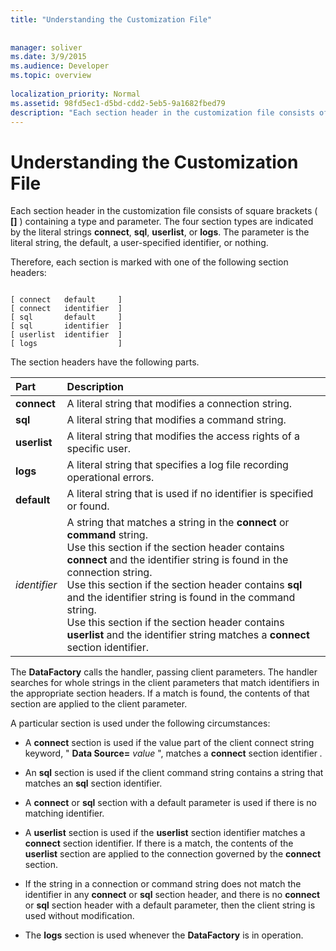 ```yaml
---
title: "Understanding the Customization File"
 
 
manager: soliver
ms.date: 3/9/2015
ms.audience: Developer
ms.topic: overview
  
localization_priority: Normal
ms.assetid: 98fd5ec1-d5bd-cdd2-5eb5-9a1682fbed79
description: "Each section header in the customization file consists of square brackets ([] ) containing a type and parameter. The four section types are indicated by the literal strings connect , sql , userlist , or logs . The parameter is the literal string, the default, a user-specified identifier, or nothing."
---
```


# Understanding the Customization File

Each section header in the customization file consists of square brackets ( **[]** ) containing a type and parameter. The four section types are indicated by the literal strings **connect**, **sql**, **userlist**, or **logs**. The parameter is the literal string, the default, a user-specified identifier, or nothing. 
  
Therefore, each section is marked with one of the following section headers:
  
```
 
[ connect   default     ]
[ connect   identifier  ]
[ sql       default     ]
[ sql       identifier  ]
[ userlist  identifier  ]
[ logs                  ]
```

The section headers have the following parts.
  
|**Part**|**Description**|
|:-----|:-----|
|**connect** <br/> |A literal string that modifies a connection string.  <br/> |
|**sql** <br/> |A literal string that modifies a command string.  <br/> |
|**userlist** <br/> |A literal string that modifies the access rights of a specific user.  <br/> |
|**logs** <br/> |A literal string that specifies a log file recording operational errors.  <br/> |
|**default** <br/> |A literal string that is used if no identifier is specified or found.  <br/> |
| *identifier*  <br/> | A string that matches a string in the **connect** or **command** string.  <br/>  Use this section if the section header contains **connect** and the identifier string is found in the connection string.  <br/>  Use this section if the section header contains **sql** and the identifier string is found in the command string.  <br/>  Use this section if the section header contains **userlist** and the identifier string matches a **connect** section identifier.  <br/> |
   
The **DataFactory** calls the handler, passing client parameters. The handler searches for whole strings in the client parameters that match identifiers in the appropriate section headers. If a match is found, the contents of that section are applied to the client parameter. 
  
A particular section is used under the following circumstances:
  
- A **connect** section is used if the value part of the client connect string keyword, " **Data Source=** *value*  ", matches a **connect** section identifier  *.* 
    
- An **sql** section is used if the client command string contains a string that matches an **sql** section identifier. 
    
- A **connect** or **sql** section with a default parameter is used if there is no matching identifier. 
    
- A **userlist** section is used if the **userlist** section identifier matches a **connect** section identifier. If there is a match, the contents of the **userlist** section are applied to the connection governed by the **connect** section. 
    
- If the string in a connection or command string does not match the identifier in any **connect** or **sql** section header, and there is no **connect** or **sql** section header with a default parameter, then the client string is used without modification. 
    
- The **logs** section is used whenever the **DataFactory** is in operation. 
    

